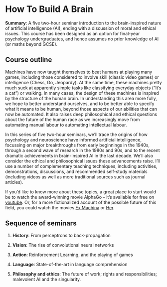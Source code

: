 # How To Build A Brain

**Summary**: A five two-hour seminar introduction to the brain-inspired nature of artificial intelligence (AI), ending with a discussion of moral and ethical issues. This course has been designed as an option for final-year psychology undergraduates, and hence assumes no prior knowledge of AI (or maths beyond GCSE). 

## Course outline

Machines have now taught themselves to beat humans at playing many games, including those considered to involve skill (classic video games) or intelligence (Chess, Go, Jeopardy). At the same time, these machines pretty much suck at apparently simple tasks like classifying everyday objects (“It’s a cat”) or walking. In many cases, the design of these machines is inspired by the structure of the human brain. In understanding this area more fully, we hope to better understand ourselves, and to be better able to specify what it means to be human, beyond those aspects of our abilities that can now be automated. It also raises deep philosophical and ethical questions about the future of the human race as we increasingly move from automating manual labour to automating intellectual labour. 

In this series of five two-hour seminars, we’ll trace the origins of how psychology and neuroscience have informed artificial intelligence, focussing on major breakthroughs from early beginnings in the 1940s, through a second wave of research in the 1980s and 90s, and to the recent dramatic achievements in brain-inspired AI in the last decade. We’ll also consider the ethical and philosophical issues these advancements raise. I’ll use a number of complementary teaching techniques, including activities, demonstrations, discussions, and recommended self-study materials (including videos as well as more traditional sources such as journal articles). 

If you’d like to know more about these topics, a great place to start would be to watch the award-winning movie AlphaGo – it’s available for free on [youtube](https://www.youtube.com/watch?v=WXuK6gekU1Y). Or, for a more fictionalized account of the possible future of this field, you could watch the movies  [Ex Machina](https://en.wikipedia.org/wiki/Ex_Machina_(film)) or [Her](https://en.wikipedia.org/wiki/Her_(film)).  

## Sequence of seminars

1. **History**: From perceptrons to back-propagation

1. **Vision**: The rise of convolutional neural networks

1. **Action**: Reinforcement Learning, and the playing of games

1. **Language**: State-of-the-art in language comprehension 

1. **Philosophy and ethics**: The future of work; rights and responsibilities; malevolent AI and the singularity.
